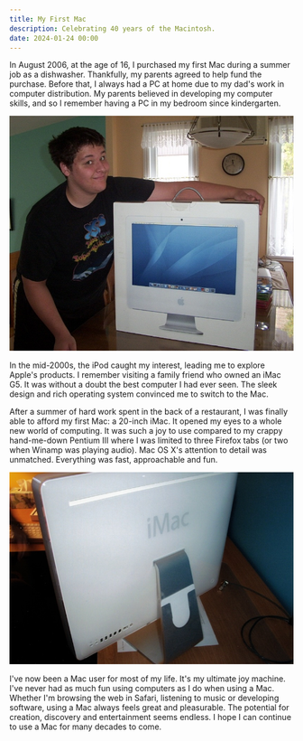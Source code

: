 ```yaml
---
title: My First Mac
description: Celebrating 40 years of the Macintosh.
date: 2024-01-24 00:00
---
```


In August 2006, at the age of 16, I purchased my first Mac during a summer job as a dishwasher. Thankfully, my parents agreed to help fund the purchase. Before that, I always had a PC at home due to my dad's work in computer distribution. My parents believed in developing my computer skills, and so I remember having a PC in my bedroom since kindergarten.

<img class="hero" src="/assets/photos/my-first-mac-box.jpg" alt="Picture of the author posing with a 20-inch iMac box on a kitchen table" title="My First Mac: Author and Box" />

In the mid-2000s, the iPod caught my interest, leading me to explore Apple's products. I remember visiting a family friend who owned an iMac G5. It was without a doubt the best computer I had ever seen. The sleek design and rich operating system convinced me to switch to the Mac.

After a summer of hard work spent in the back of a restaurant, I was finally able to afford my first Mac: a 20-inch iMac. It opened my eyes to a whole new world of computing. It was such a joy to use compared to my crappy hand-me-down Pentium III where I was limited to three Firefox tabs (or two when Winamp was playing audio). Mac OS X's attention to detail was unmatched. Everything was fast, approachable and fun.

<img class="hero" src="/assets/photos/my-first-mac-desk.jpg" alt="Picture of a 20-inch iMac's back sitting on a desk" title="My First Mac: Back of iMac on Desk" />

I've now been a Mac user for most of my life. It's my ultimate joy machine. I've never had as much fun using computers as I do when using a Mac. Whether I'm browsing the web in Safari, listening to music or developing software, using a Mac always feels great and pleasurable. The potential for creation, discovery and entertainment seems endless. I hope I can continue to use a Mac for many decades to come.
